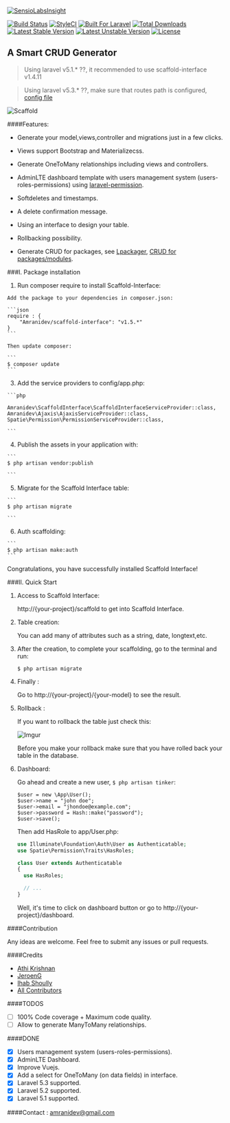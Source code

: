 [![SensioLabsInsight](https://insight.sensiolabs.com/projects/4c35ba52-551e-4d62-adb8-ff5199c54801/big.png)](https://insight.sensiolabs.com/projects/4c35ba52-551e-4d62-adb8-ff5199c54801)

[![Build Status](https://travis-ci.org/amranidev/scaffold-interface.svg?branch=master)](https://travis-ci.org/amranidev/scaffold-interface)
[![StyleCI](https://styleci.io/repos/45497055/shield?style=flat)](https://styleci.io/repos/45497055)
[![Built For Laravel](https://img.shields.io/badge/built%20for-laravel-blue.svg)](http://laravel.com)
[![Total Downloads](https://poser.pugx.org/amranidev/scaffold-interface/downloads)](https://packagist.org/packages/amranidev/scaffold-interface)
[![Latest Stable Version](https://poser.pugx.org/amranidev/scaffold-interface/v/stable)](https://packagist.org/packages/amranidev/scaffold-interface)
[![Latest Unstable Version](https://poser.pugx.org/amranidev/scaffold-interface/v/unstable)](https://packagist.org/packages/amranidev/scaffold-interface)
[![License](https://poser.pugx.org/amranidev/scaffold-interface/license)](https://packagist.org/packages/amranidev/scaffold-interface)

## A Smart CRUD Generator

> Using laravel v5.1.* ??, it recommended to use scaffold-interface v1.4.11

> Using laravel v5.3.* ??, make sure that routes path is configured, [config file](https://github.com/amranidev/scaffold-interface/blob/master/config/config.php#L69)

![Scaffold](http://i.imgur.com/65uhrP7.gif)

####Features:

+ Generate your model,views,controller and migrations just in a few clicks.

+ Views support Bootstrap and Materializecss.

+ Generate OneToMany relationships including views and controllers.

+ AdminLTE dashboard template with users management system (users-roles-permissions) using [laravel-permission](https://github.com/spatie/laravel-permission).

+ Softdeletes and timestamps.

+ A delete confirmation message.

+ Using an interface to design your table.

+ Rollbacking possibility.

+ Generate CRUD for packages, see [Lpackager](https://github.com/amranidev/lpackager), [CRUD for packages/modules](http://amranidev.github.io/blog/site/crud-generator-for-packages/).

###I. Package installation

  1. Run composer require to install Scaffold-Interface:
  
    Add the package to your dependencies in composer.json:
    
    ```json
    require : {
        "Amranidev/scaffold-interface": "v1.5.*"
    }
    ```
    
    Then update composer:
    
    ```
    $ composer update
    ```
    
  3. Add the service providers to config/app.php:

    ```php

    Amranidev\ScaffoldInterface\ScaffoldInterfaceServiceProvider::class,
    Amranidev\Ajaxis\AjaxisServiceProvider::class,
    Spatie\Permission\PermissionServiceProvider::class,
  
    ```

  4. Publish the assets in your application with:

    ```
    $ php artisan vendor:publish
  
    ```

  5. Migrate for the Scaffold Interface table:
  
    ```
    $ php artisan migrate

    ```
  6. Auth scaffolding:
  
    ```
    $ php artisan make:auth
    ```

Congratulations, you have successfully installed Scaffold Interface!

###II. Quick Start
  
  1. Access to Scaffold Interface:
    
     http://{your-project}/scaffold to get into Scaffold Interface.
  
  2. Table creation:

     You can add many of attributes such as a string, date, longtext,etc.

  3. After the creation, to complete your scaffolding, go to the terminal and run:  
     
     ```
     $ php artisan migrate
     
     ```
  
  4. Finally :
     
     Go to http://{your-project}/{your-model} to see the result.
      
  5. Rollback :  

      If you want to rollback the table just check this:
      
      ![Imgur](http://i.imgur.com/dnYc2ZE.png)

      Before you make your rollback make sure that you have rolled back your table in the database.

  6. Dashboard:
      
      Go ahead and create a new user, `$ php artisan tinker`:
      
      ```
      $user = new \App\User();
      $user->name = "john doe";
      $user->email = "jhondoe@example.com";
      $user->password = Hash::make("password");
      $user->save();
      ```
      
      Then add HasRole to app/User.php:
      
      ```php
      use Illuminate\Foundation\Auth\User as Authenticatable;
      use Spatie\Permission\Traits\HasRoles;

      class User extends Authenticatable
      {
        use HasRoles;

        // ...
      }
      ```
      
      Well, it's time to click on dashboard button or go to http://{your-project}/dashboard.
      
####Contribution

 Any ideas are welcome. Feel free to submit any issues or pull requests.

####Credits

+ [Athi Krishnan](https://github.com/athikrishnan)
+ [JeroenG](https://github.com/Jeroen-G)
+ [Ihab Shoully](https://github.com/shoully)
+ [All Contributors](../../contributors)

####TODOS

 - [ ] 100% Code coverage + Maximum code quality.
 - [ ] Allow to generate ManyToMany relationships.

####DONE
 - [x] Users management system (users-roles-permissions).
 - [x] AdminLTE Dashboard.  
 - [x] Improve Vuejs.
 - [x] Add a select for OneToMany (on data fields) in interface.  
 - [x] Laravel 5.3 supported.
 - [x] Laravel 5.2 supported.
 - [x] Laravel 5.1 supported.

####Contact : amranidev@gmail.com
